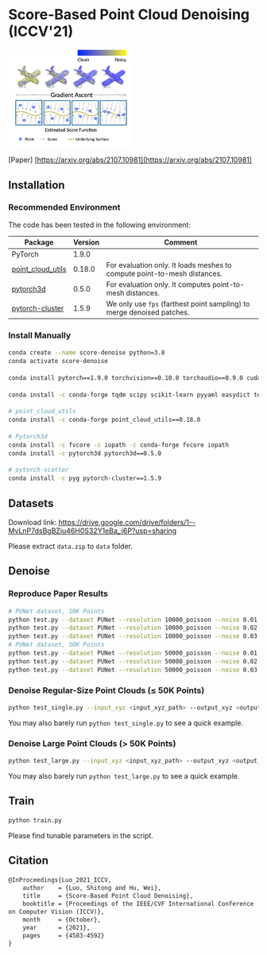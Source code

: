 # Score-Based Point Cloud Denoising (ICCV'21)
<img src="teaser.png" alt="teaser" width="50%" />

[Paper] [https://arxiv.org/abs/2107.10981](https://arxiv.org/abs/2107.10981)

## Installation

### Recommended Environment

The code has been tested in the following environment:

| Package                                                      | Version | Comment                                                      |
| ------------------------------------------------------------ | ------- | ------------------------------------------------------------ |
| PyTorch                                                      | 1.9.0   |                                                              |
| [point_cloud_utils](https://github.com/fwilliams/point-cloud-utils) | 0.18.0  | For evaluation only. It loads meshes to compute point-to-mesh distances. |
| [pytorch3d](https://github.com/facebookresearch/pytorch3d)   | 0.5.0   | For evaluation only. It computes point-to-mesh distances.    |
| [pytorch-cluster](https://github.com/rusty1s/pytorch_cluster) | 1.5.9   | We only use `fps` (farthest point sampling) to merge denoised patches. |

### Install Manually

```bash
conda create --name score-denoise python=3.8
conda activate score-denoise

conda install pytorch==1.9.0 torchvision==0.10.0 torchaudio==0.9.0 cudatoolkit=11.3 -c pytorch -c conda-forge

conda install -c conda-forge tqdm scipy scikit-learn pyyaml easydict tensorboard pandas

# point_cloud_utils
conda install -c conda-forge point_cloud_utils==0.18.0

# Pytorch3d
conda install -c fvcore -c iopath -c conda-forge fvcore iopath
conda install -c pytorch3d pytorch3d==0.5.0

# pytorch-scatter
conda install -c pyg pytorch-cluster==1.5.9
```

## Datasets

Download link: https://drive.google.com/drive/folders/1--MvLnP7dsBgBZiu46H0S32Y1eBa_j6P?usp=sharing

Please extract `data.zip` to `data` folder.

## Denoise

### Reproduce Paper Results

```bash
# PUNet dataset, 10K Points
python test.py --dataset PUNet --resolution 10000_poisson --noise 0.01 --niters 1
python test.py --dataset PUNet --resolution 10000_poisson --noise 0.02 --niters 1
python test.py --dataset PUNet --resolution 10000_poisson --noise 0.03 --niters 2
# PUNet dataset, 50K Points
python test.py --dataset PUNet --resolution 50000_poisson --noise 0.01 --niters 1
python test.py --dataset PUNet --resolution 50000_poisson --noise 0.02 --niters 1
python test.py --dataset PUNet --resolution 50000_poisson --noise 0.03 --niters 2
```

### Denoise Regular-Size Point Clouds (≤ 50K Points)

```bash
python test_single.py --input_xyz <input_xyz_path> --output_xyz <output_xyz_path>
```

You may also barely run `python test_single.py` to see a quick example.

### Denoise Large Point Clouds (> 50K Points)

```bash
python test_large.py --input_xyz <input_xyz_path> --output_xyz <output_xyz_path>
```

You may also barely run `python test_large.py` to see a quick example.

## Train

```bash
python train.py
```

Please find tunable parameters in the script.

## Citation

```
@InProceedings{Luo_2021_ICCV,
    author    = {Luo, Shitong and Hu, Wei},
    title     = {Score-Based Point Cloud Denoising},
    booktitle = {Proceedings of the IEEE/CVF International Conference on Computer Vision (ICCV)},
    month     = {October},
    year      = {2021},
    pages     = {4583-4592}
}
```





